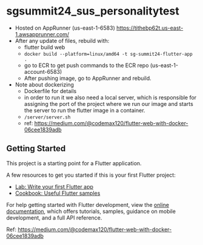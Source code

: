 # sgsummit24_sus_personalitytest
- Hosted on AppRunner (us-east-1-6583) https://tithebp62t.us-east-1.awsapprunner.com/ 
- After any update of files, rebuild with:
  - flutter build web
  - `docker build --platform=linux/amd64 -t sg-summit24-flutter-app .`
  - go to ECR to get push commands to the ECR repo (us-east-1-account-6583)
  - After pushing image, go to AppRunner and rebuild.
- Note about dockerizing
  - Dockerfile for details
  - in order to run it we also need a local server, which is responsible for assigning the port of the project where we run our image and starts the server to run the flutter image in a container.
  - `/server/server.sh`
  - ref: https://medium.com/@codemax120/flutter-web-with-docker-06cee1839adb

## Getting Started

This project is a starting point for a Flutter application.

A few resources to get you started if this is your first Flutter project:

- [Lab: Write your first Flutter app](https://docs.flutter.dev/get-started/codelab)
- [Cookbook: Useful Flutter samples](https://docs.flutter.dev/cookbook)

For help getting started with Flutter development, view the
[online documentation](https://docs.flutter.dev/), which offers tutorials,
samples, guidance on mobile development, and a full API reference.

Ref:
https://medium.com/@codemax120/flutter-web-with-docker-06cee1839adb 